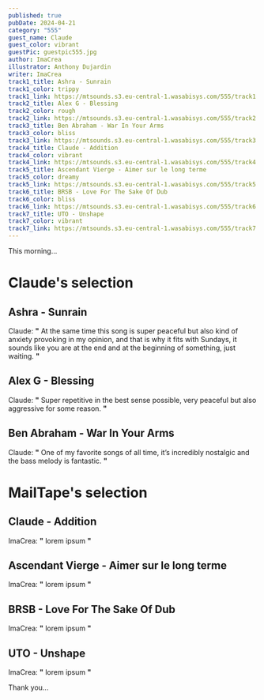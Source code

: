 ```yaml
---
published: true
pubDate: 2024-04-21
category: "555"
guest_name: Claude
guest_color: vibrant
guestPic: guestpic555.jpg
author: ImaCrea
illustrator: Anthony Dujardin
writer: ImaCrea
track1_title: Ashra - Sunrain
track1_color: trippy
track1_link: https://mtsounds.s3.eu-central-1.wasabisys.com/555/track1.mp3
track2_title: Alex G - Blessing
track2_color: rough
track2_link: https://mtsounds.s3.eu-central-1.wasabisys.com/555/track2.mp3
track3_title: Ben Abraham - War In Your Arms
track3_color: bliss
track3_link: https://mtsounds.s3.eu-central-1.wasabisys.com/555/track3.mp3
track4_title: Claude - Addition
track4_color: vibrant
track4_link: https://mtsounds.s3.eu-central-1.wasabisys.com/555/track4.mp3
track5_title: Ascendant Vierge - Aimer sur le long terme
track5_color: dreamy
track5_link: https://mtsounds.s3.eu-central-1.wasabisys.com/555/track5.mp3
track6_title: BRSB - Love For The Sake Of Dub
track6_color: bliss
track6_link: https://mtsounds.s3.eu-central-1.wasabisys.com/555/track6.mp3
track7_title: UTO - Unshape
track7_color: vibrant
track7_link: https://mtsounds.s3.eu-central-1.wasabisys.com/555/track7.mp3
---
```

This morning... 

# Claude's selection

## Ashra - Sunrain

 Claude: **"** At the same time this song is super peaceful but also kind of anxiety provoking in my opinion, and that is why it fits with Sundays, it sounds like you are at the end and at the beginning of something, just waiting.  **"** 

## Alex G - Blessing

 Claude: **"** Super repetitive in the best sense possible, very peaceful but also aggressive for some reason. **"** 

## Ben Abraham - War In Your Arms

 Claude: **"** One of my favorite songs of all time, it’s incredibly nostalgic and the bass melody is fantastic. **"**

# MailTape's selection

## Claude - Addition

 ImaCrea: **"** lorem ipsum **"** 

## Ascendant Vierge - Aimer sur le long terme

 ImaCrea: **"** lorem ipsum **"** 

## BRSB - Love For The Sake Of Dub

 ImaCrea: **"** lorem ipsum **"** 

## UTO - Unshape

 ImaCrea: **"** lorem ipsum **"** 

 Thank you...
